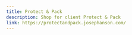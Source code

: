 ```yaml
---
title: Protect & Pack
description: Shop for client Protect & Pack
link: https://protectandpack.josephanson.com/
---
```

